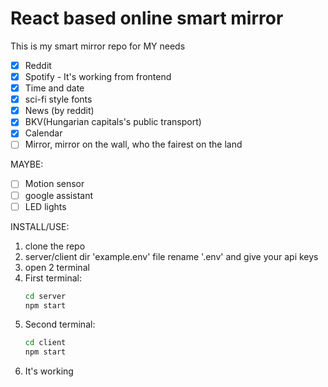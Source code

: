 # React based online smart mirror

This is my smart mirror repo for MY needs

- [x] Reddit
- [x] Spotify - It's working from frontend
- [x] Time and date
- [x] sci-fi style fonts
- [x] News (by reddit)
- [x] BKV(Hungarian capitals's public transport)
- [x] Calendar
- [ ] Mirror, mirror on the wall, who the fairest on the land

MAYBE:
- [ ] Motion sensor
- [ ] google assistant
- [ ] LED lights

INSTALL/USE:

1. clone the repo 
2. server/client dir 'example.env' file rename '.env' and give your api keys
3. open 2 terminal
4. First terminal: 
	```bash
	cd server
 	npm start
 	```
5. Second terminal:
	```bash
	cd client
 	npm start
 	```
6. It's working
